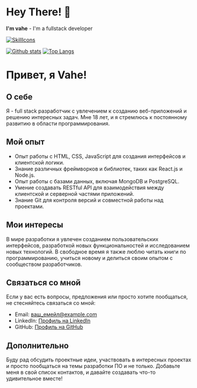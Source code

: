 # Hey There! 👋
**I'm vahe** - I'm a fullstack developer

[![SkillIcons](https://skillicons.dev/icons?i=html,css,sass,js,vue,php,symfony,python,mysql,postgresql,redis,kotlin,c#,figma)](https://skillicons.dev)<br/>


  
  <a href="#">![Github stats](https://github-readme-stats.vercel.app/api?username=w33bvGL&theme=blueberry&count_private=true&hide_border=true&line_height=20)</a>
  <a href="#">![Top Langs](https://github-readme-stats.vercel.app/api/top-langs/?username=w33bvGL&layout=compact&theme=blueberry&count_private=true&hide_border=true)</a>


# Привет, я Vahe!

## О себе
Я - full stack разработчик с увлечением к созданию веб-приложений и решению интересных задач. Мне 18 лет, и я стремлюсь к постоянному развитию в области программирования.

## Мой опыт
- Опыт работы с HTML, CSS, JavaScript для создания интерфейсов и клиентской логики.
- Знание различных фреймворков и библиотек, таких как React.js и Node.js.
- Опыт работы с базами данных, включая MongoDB и PostgreSQL.
- Умение создавать RESTful API для взаимодействия между клиентской и серверной частями приложений.
- Знание Git для контроля версий и совместной работы над проектами.

## Мои интересы
В мире разработки я увлечен созданием пользовательских интерфейсов, разработкой новых функциональностей и исследованием новых технологий. В свободное время я также люблю читать книги по программированию, учиться новому и делиться своим опытом с сообществом разработчиков.

## Связаться со мной
Если у вас есть вопросы, предложения или просто хотите пообщаться, не стесняйтесь связаться со мной:
- Email: ваш_емейл@example.com
- LinkedIn: [Профиль на LinkedIn](ссылка_на_ваш_профиль)
- GitHub: [Профиль на GitHub](ссылка_на_ваш_профиль)

## Дополнительно
Буду рад обсудить проектные идеи, участвовать в интересных проектах и просто пообщаться на темы разработки ПО и не только. Добавьте меня в свой список контактов, и давайте создавать что-то удивительное вместе!
